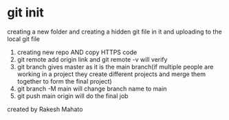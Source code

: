 # git init 
creating a new folder and creating a hidden git file in it and uploading to the local git file

1. creating new repo AND copy HTTPS code
2. git remote add origin link and git remote -v will verify
3. git branch gives master as it is the main branch(if multiple people are working in a project they create different projects and merge them together to form the final project)
4. git branch -M main  will change branch name to main
5. git push main origin will do the final job

created by Rakesh Mahato
